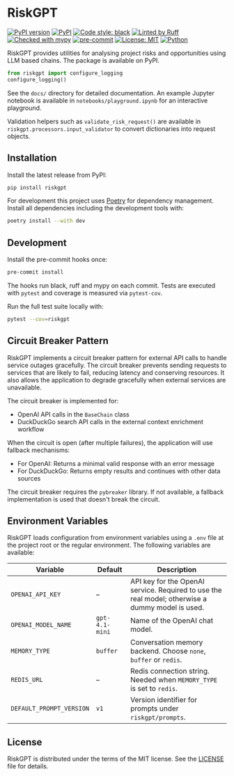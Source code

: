 # RiskGPT


[![PyPI version](https://badge.fury.io/py/riskgpt.svg)](https://pypi.org/project/riskgpt/)
[![PyPI](https://img.shields.io/pypi/v/riskgpt)](https://pypi.org/project/riskgpt/)
[![Code style: black](https://img.shields.io/badge/code%20style-black-000000.svg)](https://github.com/psf/black)
[![Linted by Ruff](https://img.shields.io/badge/lint-ruff-green.svg)](https://docs.astral.sh/ruff/)
[![Checked with mypy](https://img.shields.io/badge/type%20checked-mypy-blue.svg)](http://mypy-lang.org/)
[![pre-commit](https://img.shields.io/badge/pre--commit-enabled-brightgreen?logo=pre-commit&logoColor=white)](https://pre-commit.com/)
[![License: MIT](https://img.shields.io/pypi/l/riskgpt.svg)](https://github.com/<USER_OR_ORG>/riskgpt/blob/main/LICENSE)
[![Python](https://img.shields.io/pypi/pyversions/riskgpt)](https://pypi.org/project/riskgpt/)

RiskGPT provides utilities for analysing project risks and opportunities using LLM based chains. The package is available on PyPI.

```python
from riskgpt import configure_logging
configure_logging()
```

See the `docs/` directory for detailed documentation. An example Jupyter notebook is available in `notebooks/playground.ipynb` for an interactive playground.

Validation helpers such as `validate_risk_request()` are available in `riskgpt.processors.input_validator` to convert dictionaries into request objects.

## Installation

Install the latest release from PyPI:

```bash
pip install riskgpt
```


For development this project uses [Poetry](https://python-poetry.org/) for dependency management. Install all dependencies including the development tools with:

```bash
poetry install --with dev
```

## Development

Install the pre-commit hooks once:

```bash
pre-commit install
```

The hooks run black, ruff and mypy on each commit. Tests are executed with `pytest` and coverage is measured via `pytest-cov`.

Run the full test suite locally with:

```bash
pytest --cov=riskgpt
```

## Circuit Breaker Pattern

RiskGPT implements a circuit breaker pattern for external API calls to handle service outages gracefully. The circuit breaker prevents sending requests to services that are likely to fail, reducing latency and conserving resources. It also allows the application to degrade gracefully when external services are unavailable.

The circuit breaker is implemented for:
- OpenAI API calls in the `BaseChain` class
- DuckDuckGo search API calls in the external context enrichment workflow

When the circuit is open (after multiple failures), the application will use fallback mechanisms:
- For OpenAI: Returns a minimal valid response with an error message
- For DuckDuckGo: Returns empty results and continues with other data sources

The circuit breaker requires the `pybreaker` library. If not available, a fallback implementation is used that doesn't break the circuit.

## Environment Variables

RiskGPT loads configuration from environment variables using a `.env` file at the project root or the regular environment. The following variables are available:

| Variable | Default | Description |
|----------|---------|-------------|
| `OPENAI_API_KEY` | – | API key for the OpenAI service. Required to use the real model; otherwise a dummy model is used. |
| `OPENAI_MODEL_NAME` | `gpt-4.1-mini` | Name of the OpenAI chat model. |
| `MEMORY_TYPE` | `buffer` | Conversation memory backend. Choose `none`, `buffer` or `redis`. |
| `REDIS_URL` | – | Redis connection string. Needed when `MEMORY_TYPE` is set to `redis`. |
| `DEFAULT_PROMPT_VERSION` | `v1` | Version identifier for prompts under `riskgpt/prompts`. |

## License

RiskGPT is distributed under the terms of the MIT license. See the [LICENSE](LICENSE) file for details.
